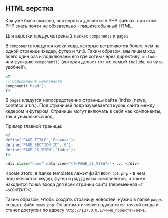 ## HTML верстка

Как уже было сказано, вся верстка делается в PHP файлах, при этом PHP знать почти не обязательно - пишите обычный HTML.

Для верстки предусмотрены 2 папки: `components` и `pages`.

В `components` кладутся куски кода, которые встречаются более, чем на одной странице (хедер, футер и т.п.). Таким образом, мы пишем код всего один раз и подключаем его где хотим через директиву `include` или функцию `component()` (которая делает тот же самый `include`, но чуть удобней).

```php
<? 
// Подключение компонента
component('head'); 
?>
```

В `pages` кладутся непосредственно страницы сайта (index, news, contatcs и т.п.). Под страницей подразумевается кусок сайта между хедером и футером. Страницы могут включать в себя как компоненты, так и уникальный код.

Пример главной траницы:
```php
<?
define('PAGE_TITLE','Главная');
define('PAGE_SECTION_ID','0');
define('PAGE_JS_VIEW','Index');
?>

<div class="home" data-view="<?=PAGE_JS_VIEW?>"> ... </div>
```

Кроме этого, в папке templates лежит файл `BODY.tpl.php` - в нем подключаются хедер, футер и ряд других компонентов, а также находится точка входа для всех страниц сайта (переменная `<?=$CONTENT?>`). 

Таким образом, чтобы создать страницу новостей, нужно в папке `pages` создать файл `news.php`. Он автоматически подхватится точкой входа и станет доступен по адресу `http://127.0.0.1/<имя_проекта>/news`.
